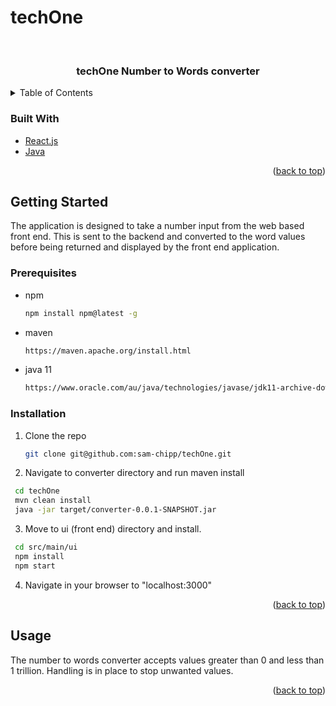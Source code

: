 # techOne

<div id="top"></div>


<!-- PROJECT LOGO -->
<br />
<div align="center">
  <h3 align="center">techOne Number to Words converter</h3>
</div>



<!-- TABLE OF CONTENTS -->
<details>
  <summary>Table of Contents</summary>
  <ol>
    <li>
      <a href="#getting-started">Getting Started</a>
      <ul>
        <li><a href="#prerequisites">Prerequisites</a></li>
        <li><a href="#installation">Installation</a></li>
      </ul>
    </li>
    <li><a href="#usage">Usage</a></li>
    <li><a href="#roadmap">Roadmap</a></li>
    <li><a href="#contributing">Contributing</a></li>
    <li><a href="#license">License</a></li>
    <li><a href="#contact">Contact</a></li>
    <li><a href="#acknowledgments">Acknowledgments</a></li>
  </ol>
</details>






### Built With

* [React.js](https://reactjs.org/)
* [Java](https://java.com/)

<p align="right">(<a href="#top">back to top</a>)</p>



<!-- GETTING STARTED -->
## Getting Started

The application is designed to take a number input from the web based front end. This is sent to the backend and converted to the word values before being returned and displayed by the front end application.

### Prerequisites

* npm
  ```sh
  npm install npm@latest -g
  ```
* maven
  ```sh
  https://maven.apache.org/install.html
  ```
* java 11
  ```sh
  https://www.oracle.com/au/java/technologies/javase/jdk11-archive-downloads.html
  ```  

### Installation

1. Clone the repo
   ```sh
   git clone git@github.com:sam-chipp/techOne.git
   ```
2. Navigate to converter directory and run maven install
  ```sh
   cd techOne
   mvn clean install
   java -jar target/converter-0.0.1-SNAPSHOT.jar
   ```
3. Move to ui (front end) directory and install.
  ```sh
   cd src/main/ui
   npm install
   npm start
   ```
4. Navigate in your browser to "localhost:3000"

<p align="right">(<a href="#top">back to top</a>)</p>



<!-- USAGE EXAMPLES -->
## Usage

The number to words converter accepts values greater than 0 and less than 1 trillion. Handling is in place to stop unwanted values. 

<p align="right">(<a href="#top">back to top</a>)</p>

